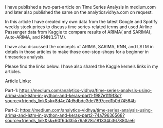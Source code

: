 I have published a two-part-article on Time Series Analysis in medium.com and later also published the same on the analyticsvidhya.com on request.

In this article I have created my own data from the latest Google and Spotify weekly stock prices to discuss time series-related terms and used Airline Passenger data from Kaggle to compare results of ARIMA( and SARIMA), Auto-ARIMA, and RNN(LSTM).

I have also discussed the concepts of ARIMA, SARIMA, RNN, and LSTM in details in those articles to make those one-stop-shops for a beginner in timeseries analysis.

Please find the links below. I have also shared the Kaggle kernels links in my articles.

Article Links:

Part-1:
https://medium.com/analytics-vidhya/time-series-analysis-using-arima-and-lstm-in-python-and-keras-part1-f987e11f9f8c?source=friends_link&sk=8d4e74d5dbdc3de7897ccd1b0d74564b

Part-2:
https://medium.com/analytics-vidhya/time-series-analysis-using-arima-and-lstm-in-python-and-keras-part2-74a79636568?source=friends_link&sk=60f6dd35579a828c181334b367880ae6
